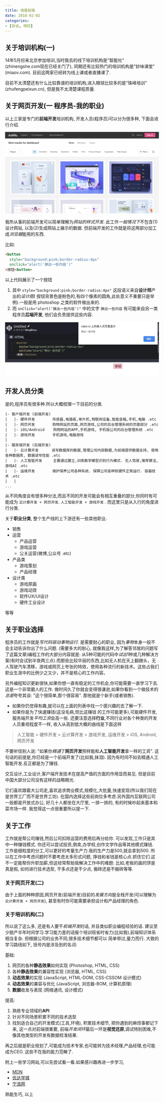 ```yaml
---
title: 啥是前端
date: 2018-02-02
categories:
- [杂谈, 唠叨]
---
```




## 关于培训机构(一)

14年5月份来北京参加培训,当时我去的线下培训机构是"智能社"(zhinengshe.com现在已经关门了),
同期还有比较热门的培训机构是"妙味课堂"(miaov.com). 目前这两家已经转为线上课或者直播课了.

目前不太清楚还有什么比较靠谱的培训机构,进入眼球比较多的是"珠峰培训"(zhufengpeixun.cn),
但是我不太清楚课程质量.


## 关于网页开发(一 程序员-我的职业)

以上三家是专门的**前端开发**培训机构, 开发人员(程序员)可以分为很多种, 下面会进行介绍.

![](./i/whats-fe01.png)

我所从事的前端开发可以简单理解为*网站的样式开发*. 此工作*一般情况下*不包含(1)设计网站,
以及(2)生成网站上展示的数据. 但前端开发的工作就是将这两部分加工成*浏览器*能用的东西.

比如:

```html
<button 
  style="background:pink;border-radius:4px" 
  onclick="alert('弹出一些内容')"
>按钮<button>
```

以上代码展示了一个按钮

1. 其中 `style="background:pink;border-radius:4px"` 这段语义来自**设计师**产出的*设计图*(
  按钮背景色是粉色的,有四个像素的圆角,此处意义不重要只是举例).一般是用 photoshop 之类的软件做出来的.
2. 而 `onClick="alert('弹出一些内容')"` 中的文字 `弹出一些内容` 有可能来自另一类程序员**后端开发**,
他们会负责提供这些内容.

![](./i/whats-fe02.png)

## 开发人员分类

是的,程序员有很多种.所以大概梳理一下目前的分类.

``` 
|- 客户端开发 (前端开发)
|   |- 硬件开发        传感器,电路板,单片机,物联网设备,智能音箱,手机,电脑 .etc
|   |- 网页开发        购物网站的页面,网页游戏,公司的后台管理系统的页面部分 .etc
|   |- iOS/Android    购物网站的APP,手机游戏, 手机版公司的后台管理系统 .etc
|   |- 游戏开发        手机游戏,电脑游戏
|
|- 服务端开发 (后端开发)
|   |- 云计算开发      读写数据库的数据,管理公司内部数据,为前端提供数据支持, 使用各种数据库, 数据读写性能 .etc
|   |- 人工智能开发     主要通过建立,训练数学模型识别行为模式. 无人驾驶,推荐算法,游戏AI .etc
|   |- 运维开发        维护保养公司各种系统. 保障公司各种软硬件正常运行. 容器技术 .etc
|   |                 
...
```

从不同角度会有很多种分法,而且不同的开发可能会有相互重叠的部分,你同时有可能成为 `云计算开发 + 网页开发`.
`人工智能开发 + 游戏开发` . 而这里只是从入行的角度进行分类.

关于**职业分类**, 整个生产线的上下游还有一些其他职业.

- 销售
- 运营
  * 产品运营
  * 游戏运营
  * 公关运营(微博,公众号 .etc)
- 产品类
  * 游戏策划
  * 产品经理
- 设计类
  * 游戏原画
  * 游戏动效
  * 软件UX/UI设计
  * 硬件工业设计

等等

## 关于职业选择

程序员的工作就是*写代码驱动事物运行*. 是需要耐心的职业, 因为*事物*本身一般不会主动告诉你出了什么问题.
(需要多大的耐心, 就像我这样,为了解答邻居的问题写了这篇文章)编程工作的大部分内容就是: 
从5种可能的代码中*试出*1种或几种解决方案(有时会试到半夜两三点).而那些比较华丽的东西,比如无人机在天上翻跟头，无人驾驶汽车漂移，游戏或网页上夸张的特效，使用各种流行的新技术。这些占我们职业生涯中的比例少之又少，并不是核心的工作内容。

另外编程知识更新很快,如果你想一直有稳定的工作机会,你可能需要一直学习下去.这是一个非常磨人的工作.
做时间久了你就会变得很谦逊,如果你看到一个做技术的*总是*夸夸其谈: "这个很简单,那个很容易". 那他就是个新手(或者销售).

- 如果你仍觉得有趣,就可以在上面的列表中找一个感兴趣的去了解一下.
- 如果你是为了快速赚钱(这没毛病,但比这赚钱
的工作可能更多),可能硬件开发,服务端开发*平均工资*会高一些. 还要注意选择**行业**,不同行业对各个种类的开发人员重视程度不一样, 
收入从高到低大概的曲线是下面这样

> 人工智能 > 硬件开发 > 云计算开发 > 游戏开发, 运维开发 > iOS, Android, 网页开发

不要听信别人说: "如果你*精通*了**网页开发**照样能和**人工智能开发**拿一样的工资". 这句话的前提是,你已经是一个前端开发了(比如我,抹泪). 因为有时间不如去精通人工智能开发.反正都是为了赚钱.

交互设计,工业设计,客户端开发技术在提高产值的方面的作用显而易见. 但是目前中国大部分公司没有这样的战略眼光. 

它们喜欢跟着大公司走,喜欢追求商业模式,规模化,大批量,快速变现(所以我们现在是世界工厂而不是世界工坊). 
在国内选择这些前岗位多考虑.另外国内互联网公司一般都是开放式办公, 好几十人都坐在大厅里, 一排一排的, 
有的时候吵起来基本和菜市场一样. 我觉得这一点很重要所以提一下.

## 关于工作

工作就是帮公司赚钱,然后公司扣除运营的费用后再分给你. 可以发现,工作只是其中一种赚钱模式. 你还可以尝试投资,倒卖,办学校,创作文学作品等其他模式赚钱. 工作是细粒度的分工,可以更好的考量生产力.我的生产力是500,就会拿到500. 所以在工作中考虑问题时不要考虑太多形式问题, 挣钱和省钱是核心点.抓住它们.这不一定能帮你升职加薪,但这经常帮助我解决工作中的难题: 比如,老板的画的饼是真是假, 如何进行技术选型, 干多点还是干少点, 搬砖还是不搬砖等等.

### 关于网页开发(二)

由于上面的种种原因,网页开发(前端开发)目前的*发展方向*是全栈开发(可以理解为`云计算开发 + 网页开发`), 
甚至有时你可能需要承担设计和产品经理的角色.

### 关于培训机构(二)

所以说了这么多, 还是有人要干*前端开发*的话, 并且类似职业编程经验的话. 建议至少脱产半年时间学习.学习能力差的话报个培训班省时省力(比如我),前端知识体系相当复杂. 但根据公司的业务不同,很多技术细节都可以
简单带过,量力而行. 大致的学习路线如下, 括号内是涉及到的名词:

基础:
  1. 网页的各种**静态效果**如何实现 (Photoshop, HTML, CSS)
  2. 各种**静态效果**的兼容性实现 (浏览器, HTML, CSS)
  3. **动态效果**的实现 (JavaScript, HTML-DOM, CSS-CSSOM 设计模式)
  4. **动态效果**的兼容与优化 (JavaScript, 浏览器-BOM, 计算机原理)
  5. **数据**收发与表现 (网络通讯, 设计模式)

提高:
  1. 熟练专业领域的**API** 
  2. 针对不同场景积累不同的技术选型
  3. 找到适合自己的开发模式(工具,环境), 积累技术细节, 把你遇到的麻烦事都记下来, 这一点对前端很重要,
  前端*开发闭环*最后一环是**视觉还原**,调试特别困难,不像其他类型的开发有数据校准结果.

再之后就是职业规划了,可能成为技术专家,也可能转为技术经理,产品经理,也可能成为CEO. 这些不在我的能力范畴了.


附上一些学习网站,可以先尝试看一看.如果感兴趣再进一步学习, 

- [MDN](https://developer.mozilla.org/zh-CN/)
- [优达学城](https://cn.udacity.com/courses/all)
- [宁浩网](https://ninghao.net/)

熟能生巧, 以上